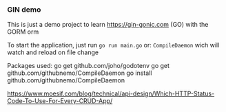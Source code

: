 ### GIN demo
This is just a demo project to learn https://gin-gonic.com (GO)
with the GORM orm

To start the application, just run `go run main.go`
or: `CompileDaemon` wich will watch and reload on file change

Packages used:
go get github.com/joho/godotenv
go get github.com/githubnemo/CompileDaemon
go install github.com/githubnemo/CompileDaemon



https://www.moesif.com/blog/technical/api-design/Which-HTTP-Status-Code-To-Use-For-Every-CRUD-App/